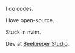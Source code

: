 I do codes.

I love open-source.

Stuck in nvim.

Dev at [Beekeeper Studio](https://github.com/beekeeper-studio/).
